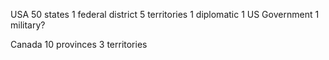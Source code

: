 USA
50 states
1 federal district
5 territories
1 diplomatic
1 US Government
1 military?

Canada
10 provinces
3 territories

